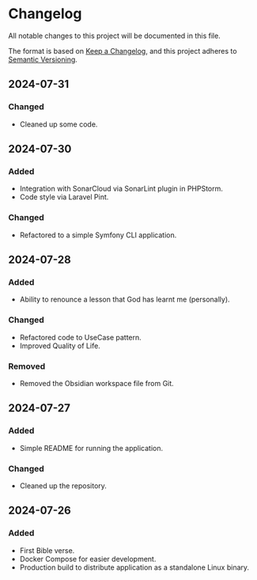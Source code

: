# Changelog

All notable changes to this project will be documented in this file.

The format is based on [Keep a Changelog](https://keepachangelog.com/en/1.1.0/),
and this project adheres to [Semantic Versioning](https://semver.org/spec/v2.0.0.html).

## 2024-07-31

### Changed

- Cleaned up some code.

## 2024-07-30

### Added

- Integration with SonarCloud via SonarLint plugin in PHPStorm.
- Code style via Laravel Pint.

### Changed

- Refactored to a simple Symfony CLI application.

## 2024-07-28

### Added

- Ability to renounce a lesson that God has learnt me (personally).

### Changed

- Refactored code to UseCase pattern.
- Improved Quality of Life.

### Removed

- Removed the Obsidian workspace file from Git.

## 2024-07-27

### Added

- Simple README for running the application.

### Changed

- Cleaned up the repository.

## 2024-07-26

### Added

- First Bible verse.
- Docker Compose for easier development.
- Production build to distribute application as a standalone Linux binary.